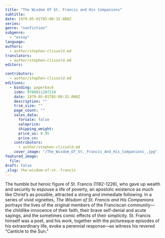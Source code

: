 ```yaml
---
title: "The Wisdom Of St. Francis and His Companions"
subtitle:
date: 1979-05-01T05:00:32.000Z
series:
genre: "nonfiction"
subgenre:
  - "essay"
language:
authors:
  - author/stephen-clissold.md
translators:
  - author/stephen-clissold.md
editors:

contributors:
  - author/stephen-clissold.md
editions:
  - binding: paperback
    isbn: 9780811207218
    date: 1979-05-01T05:00:32.000Z
    description: ""
    trim_size: ""
    page_count: ""
    sales_data:
      forsale: false
      saleprice:
      shipping_weight:
      price_us: 8.95
      price_cn:
    contributors:
      - author/stephen-clissold.md
    cover_image: "/The_Wisdom_Of_St._Francis_And_His_Companions_.jpg"
featured_image:
  file:
draft: false
_slug: the-wisdom-of-st.-francis
---
```


The humble but heroic figure of St. Francis (1182-1226), who gave up wealth and security to espouse a life of poverty, an apostolic existence as much like Christ’s as possible, attracted a strong and immediate following. In a series of vivid vignettes, _The Wisdom of St. Francis and His Companions_ portrays the lives of the original members of the Franciscan community––the childlike innocence of their faith, their brave self-denial and acute sayings, and the sometimes comic effects of their simplicity. St. Francis himself was a poet, and his work, together with the picturesque episodes of his extraordinary life, evoke a perennial response––as witness his revered “Canticle to the Sun."

